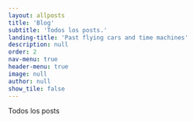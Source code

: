 ```yaml
---
layout: allposts
title: 'Blog'
subtitle: 'Todos los posts.'
landing-title: 'Past flying cars and time machines'
description: null
order: 2
nav-menu: true
header-menu: true
image: null
author: null
show_tile: false
---
```


Todos los posts
